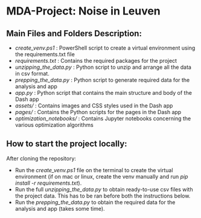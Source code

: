 ﻿# MDA-Project: Noise in Leuven

## Main Files and Folders Description:
- *create_venv.ps1*              : PowerShell script to create a virtual environment using the requirements.txt file
- *requirements.txt*             : Contains the required packages for the project
- *unzipping_the_data.py*       : Python script to unzip and arrange all the data in csv format. 
- *prepping_the_data.py*        : Python script to generate required data for the analysis and app
- *app.py*                       : Python script that contains the main structure and body of the Dash app
- *assets/*                      : Contains images and CSS styles used in the Dash app
- *pages/*                       : Contains the Python scripts for the pages in the Dash app
- *optimization_notebooks/*      : Contains Jupyter notebooks concerning the various optimization algorithms

## How to start the project locally:
After cloning the repository:
- Run the *create_venv.ps1* file on the terminal to create the virtual environment (if on mac or linux, create the venv manually and run *pip install -r requirements.txt*).
- Run the full *unzipping_the_data.py* to obtain ready-to-use csv files with the project data. This has to be ran before both the instructions below.
- Run the *prepping_the_data.py* to obtain the required data for the analysis and app (takes some time).